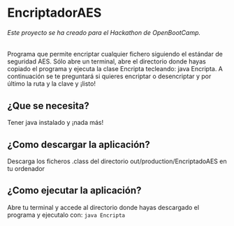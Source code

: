# EncriptadorAES
###### Este proyecto se ha creado para el Hackathon de OpenBootCamp.

 
Programa que permite encriptar cualquier fichero siguiendo el estándar de seguridad AES. Sólo abre un terminal, abre el directorio donde hayas copiado
el programa y ejecuta la clase Encripta tecleando:
java Encripta. A continuación se te preguntará si quieres encriptar o desencriptar y por último la ruta y la clave y ¡listo!


## ¿Que se necesita?

Tener java instalado y ¡nada más!


## ¿Como descargar la aplicación?

Descarga los ficheros .class del directorio out/production/EncriptadoAES en tu ordenador


## ¿Como ejecutar la aplicación?

Abre tu terminal y accede al directorio donde hayas descargado el programa y ejecutalo con:
```java Encripta```

